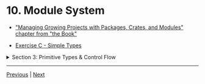 # 10. Module System

-   ["Managing Growing Projects with Packages, Crates, and Modules" chapter from "the Book"](https://doc.rust-lang.org/book/ch07-00-managing-growing-projects-with-packages-crates-and-modules.html)

-   [Exercise C - Simple Types](https://github.com/CleanCut/ultimate_rust_crash_course/tree/main/exercise/c_simple_types)

<details>
  <summary> Section 3: Primitive Types & Control Flow </summary>

  - [Codebase: c2_module_system](../codebase/ultimate-rust-crash-course/c2_module_system/)

</details>

---

[Previous](./9_Exercise_B-Functions.md) | [Next](./11_Scalar-Types.md)